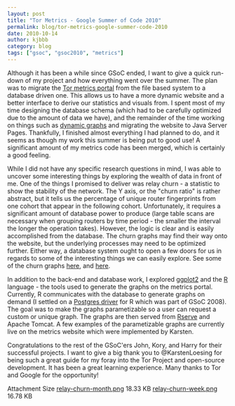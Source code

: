 ```yaml
---
layout: post
title: "Tor Metrics - Google Summer of Code 2010"
permalink: blog/tor-metrics-google-summer-code-2010
date: 2010-10-14
author: kjbbb
category: blog
tags: ["gsoc", "gsoc2010", "metrics"]
---
```


Although it has been a while since GSoC ended, I want to give a quick run-down of my project and how everything went over the summer. The plan was to migrate the [Tor metrics portal](https://metrics.torproject.org/index.html "tor metrics portal") from the file based system to a database driven one. This allows us to have a more dynamic website and a better interface to derive our statistics and visuals from. I spent most of my time designing the database schema (which had to be carefully optimized due to the amount of data we have), and the remainder of the time working on things such as [dynamic graphs](https://metrics.torproject.org/graphs.html "dynamic graphs") and migrating the website to Java Server Pages. Thankfully, I finished almost everything I had planned to do, and it seems as though my work this summer is being put to good use! A significant amount of my metrics code has been merged, which is certainly a good feeling.

While I did not have any specific research questions in mind, I was able to uncover some interesting things by exploring the wealth of data in front of me. One of the things I promised to deliver was relay churn - a statistic to show the stability of the network. The Y axis, or the "churn ratio" is rather abstract, but it tells us the percentage of unique router fingerprints from one cohort that appear in the following cohort. Unfortunately, it requires a significant amount of database power to produce (large table scans are necessary when grouping routers by time period - the smaller the interval the longer the operation takes). However, the logic is clear and is easily accomplished from the database. The churn graphs may find their way onto the website, but the underlying processes may need to be optimized further. Either way, a database system ought to open a few doors for us in regards to some of the interesting things we can easily explore. See some of the churn graphs [here](https://blog.torproject.org/files/relay-churn-week.png), and [here](https://blog.torproject.org/files/relay-churn-month.png "relay churn month").

In addition to the back-end and database work, I explored [ggplot2](http://had.co.nz/ggplot2/) and the [R](http://www.r-project.org/) language - the tools used to generate the graphs on the metrics portal. Currently, R communicates with the database to generate graphs on demand (I settled on a [Postgres driver](http://code.google.com/p/rpostgresql/) for R which was part of GSoC 2008). The goal was to make the graphs parametizable so a user can request a custom or unique graph. The graphs are then served from [Rserve](http://rosuda.org/Rserve/) and Apache Tomcat. A few examples of the parametizable graphs are currently live on the metrics website which were implemented by Karsten.

Congratulations to the rest of the GSoC'ers John, Kory, and Harry for their successful projects. I want to give a big thank you to @KarstenLoesing for being such a great guide for my foray into the Tor Project and open-source development. It has been a great learning experience. Many thanks to Tor and Google for the opportunity!

<thead><tr>
<th>Attachment</th>
<th>Size</th> </tr></thead><tbody>
 <tr class="odd">
<td><a href="https://blog.torproject.org/files/relay-churn-month.png">relay-churn-month.png</a></td>
<td>18.33 KB</td> </tr>
 <tr class="even">
<td><a href="https://blog.torproject.org/files/relay-churn-week.png">relay-churn-week.png</a></td>
<td>16.78 KB</td> </tr>
</tbody>

